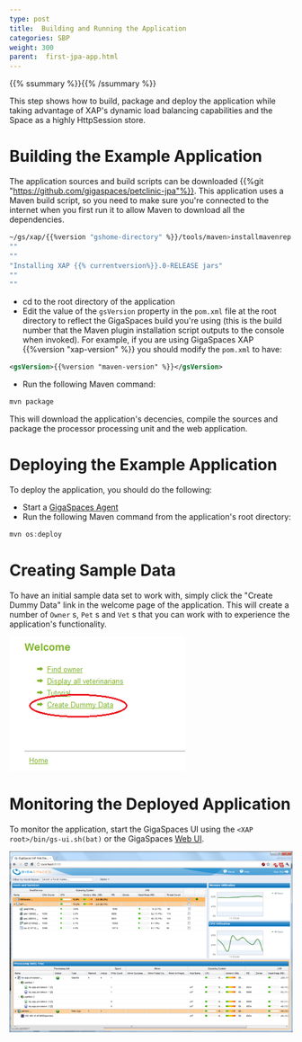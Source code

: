 ```yaml
---
type: post
title:  Building and Running the Application
categories: SBP
weight: 300
parent:  first-jpa-app.html
---
```


{{% ssummary %}}{{% /ssummary %}}

This step shows how to build, package and deploy the application while taking advantage of XAP's dynamic load balancing capabilities and the Space as a highly HttpSession store.


# Building the Example Application

The application sources and build scripts can be downloaded {{%git "https://github.com/gigaspaces/petclinic-jpa"%}}. This application uses a Maven build script, so you need to make sure you're connected to the internet when you first run it to allow Maven to download all the dependencies.



```bash
~/gs/xap/{{%version "gshome-directory" %}}/tools/maven>installmavenrep.sh
""
""
"Installing XAP {{% currentversion%}}.0-RELEASE jars"
""
""
```

- cd to the root directory of the application
- Edit the value of the `gsVersion` property in the `pom.xml` file at the root directory to reflect the GigaSpaces build you're using (this is the build number that the Maven plugin installation script outputs to the console when invoked).
For example, if you are using GigaSpaces XAP {{%version "xap-version" %}} you should modify the `pom.xml` to have:


```xml
<gsVersion>{{%version "maven-version" %}}</gsVersion>
```

- Run the following Maven command:


```bash
mvn package
```

This will download the application's decencies, compile the sources and package the processor processing unit and the web application.

# Deploying the Example Application

To deploy the application, you should do the following:

- Start a [GigaSpaces Agent](/product_overview/service-grid.html#gsa)
- Run the following Maven command from the application's root directory:


```java
mvn os:deploy
```

# Creating Sample Data

To have an initial sample data set to work with, simply click the "Create Dummy Data" link in the welcome page of the application. This will create a number of `Owner` s, `Pet` s and `Vet` s that you can work with to experience the application's functionality.

![dummy-data.png](/attachment_files/dummy-data.png)

# Monitoring the Deployed Application

To monitor  the application, start the GigaSpaces UI using the `<XAP root>/bin/gs-ui.sh(bat)` or the GigaSpaces [Web UI]({{%currentadmurl%}}/web-management-console.html).

![web-ui-pc.png](/attachment_files/web-ui-pc.png)

 
